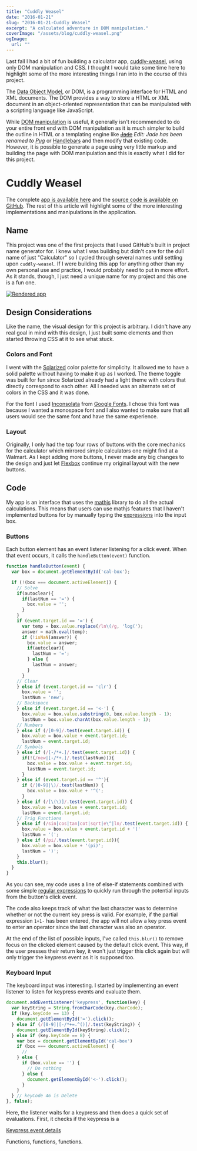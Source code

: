 ```yaml
---
title: "Cuddly Weasel"
date: "2016-01-21"
slug: "2016-01-21-Cuddly_Weasel"
excerpt: "A calculated adventure in DOM manipulation."
coverImage: "/assets/blog/cuddly-weasel.png"
ogImage:
  url: ""
---
```


Last fall I had a bit of fun building a calculator app, [cuddly-weasel](https://keawade.github.io/cuddly-weasel/), using only DOM manipulation and CSS. I thought I would take some time here to highlight some of the more interesting things I ran into in the course of this project.

The [Data Object Model](https://developer.mozilla.org/en-US/docs/Web/API/Document_Object_Model/Introduction), or DOM, is a programming interface for HTML and XML documents. The DOM provides a way to store a HTML or XML document in an object-oriented representation that can be manipulated with a scripting language like JavaScript.

While [DOM manipulation](https://www.codecademy.com/skills/make-an-interactive-website/topics/jquery-dom-manipulation/jquery-dom) is useful, it generally isn't recommended to do your entire front end with DOM manipulation as it is much simpler to build the outline in HTML or a templating engine like ~~[Jade](http://jade-lang.com/)~~ *Edit: Jade has been renamed to [Pug](http://pugjs.org/)* or [Handlebars](http://handlebarsjs.com/) and then modify that existing code. However, it is possible to generate a page using very little markup and building the page with DOM manipulation and this is exactly what I did for this project.

# Cuddly Weasel

The complete [app is available here](https://keawade.github.io/cuddly-weasel/) and the [source code is available on GitHub](https://github.com/keawade/cuddly-weasel). The rest of this article will highlight some of the more interesting implementations and manipulations in the application.

## Name

This project was one of the first projects that I used GitHub's built in project name generator for. I knew what I was building but didn't care for the dull name of just "Calculator" so I cycled through several names until settling upon `cuddly-weasel`. If I were building this app for anything other than my own personal use and practice, I would probably need to put in more effort. As it stands, though, I just need a unique name for my project and this one is a fun one.

[![Rendered app](/assets/blog/cuddly-weasel/cuddly-weasel.png)](https://keawade.github.io/cuddly-weasel/)

## Design Considerations

Like the name, the visual design for this project is arbitrary. I didn't have any real goal in mind with this design, I just built some elements and then started throwing CSS at it to see what stuck.

### Colors and Font

I went with the [Solarized](http://ethanschoonover.com/solarized) color palette for simplicity. It allowed me to have a solid palette without having to make it up as I worked. The theme toggle was built for fun since Solarized already had a light theme with colors that directly correspond to each other. All I needed was an alternate set of colors in the CSS and it was done.

For the font I used [Inconsolata](https://www.google.com/fonts/specimen/Inconsolata) from [Google Fonts](https://www.google.com/fonts). I chose this font was because I wanted a monospace font and I also wanted to make sure that all users would see the same font and have the same experience.

### Layout

Originally, I only had the top four rows of buttons with the core mechanics for the calculator which mirrored simple calculators one might find at a Walmart. As I kept adding more buttons, I never made any big changes to the design and just let [Flexbox](https://css-tricks.com/snippets/css/a-guide-to-flexbox/) continue my original layout with the new buttons.

## Code

My app is an interface that uses the [mathjs](http://mathjs.org/) library to do all the actual calculations. This means that users can use mathjs features that I haven't implemented buttons for by manually typing the [expressions](http://mathjs.org/docs/index.html) into the input box.

### Buttons

Each button element has an event listener listening for a click event. When that event occurs, it calls the `handleButton(event)` function.

```javascript
function handleButton(event) {
  var box = document.getElementById('cal-box');

  if (!(box === document.activeElement)) {
    // Solve
    if(autoclear){
      if(lastNum == '=') {
        box.value = '';
      }
    }
    if (event.target.id == '=') {
      var temp = box.value.replace(/ln\(/g, 'log(');
      answer = math.eval(temp);
      if (!isNaN(answer)) {
        box.value = answer;
        if(autoclear){
          lastNum = '=';
        } else {
          lastNum = answer;
        }
      }
    // Clear
    } else if (event.target.id == 'clr') {
      box.value = '';
      lastNum = 'new';
    // Backspace
    } else if (event.target.id == '<-') {
      box.value = box.value.substring(0, box.value.length - 1);
      lastNum = box.value.charAt(box.value.length - 1);
    // Numbers
    } else if (/[0-9]/.test(event.target.id)) {
      box.value = box.value + event.target.id;
      lastNum = event.target.id;
    // Symbols
    } else if (/[-/*+.]/.test(event.target.id)) {
      if(!(/new|[-/*+.]/.test(lastNum))){
        box.value = box.value + event.target.id;
        lastNum = event.target.id;
      }
    } else if (event.target.id == '^'){
      if (/[0-9]|\)/.test(lastNum)) {
        box.value = box.value + '^(';
      }
    } else if (/[\(\)]/.test(event.target.id)) {
      box.value = box.value + event.target.id;
      lastNum = event.target.id;
    // Trig Functions
    } else if (/sin|cos|tan|cot|sqrt|e\^|ln/.test(event.target.id)) {
      box.value = box.value + event.target.id + '('
      lastNum = '(';
    } else if (/pi/.test(event.target.id)){
      box.value = box.value + '(pi)';
      lastNum = ')';
    }
    this.blur();
  }
}
```

As you can see, my code uses a line of else-if statements combined with some simple [regular expressions](https://developer.mozilla.org/en-US/docs/Web/JavaScript/Guide/Regular_Expressions) to quickly run through the potential inputs from the button's click event.

The code also keeps track of what the last character was to determine whether or not the current key press is valid. For example, if the partial expression `1+1-` has been entered, the app will not allow a key press event to enter an operator since the last character was also an operator.

At the end of the list of possible inputs, I've called `this.blur()` to remove focus on the clicked element caused by the default click event. This way, if the user presses their return key, it won't just trigger this click again but will only trigger the keypress event as it is supposed too.

### Keyboard Input

The keyboard input was interesting. I started by implementing an event listener to listen for keypress events and evaluate them.

```javascript
document.addEventListener('keypress', function(key) {
  var keyString = String.fromCharCode(key.charCode);
  if (key.keyCode == 13) {
    document.getElementById('=').click();
  } else if (/[0-9]|[-/*+=.^()]/.test(keyString)) {
    document.getElementById(keyString).click();
  } else if (key.keyCode == 8) {
    var box = document.getElementById('cal-box')
    if (box === document.activeElement) {
      //
    } else {
      if (box.value == '') {
        // Do nothing
      } else {
        document.getElementById('<-').click();
      }
    }
  } // keyCode 46 is Delete
}, false);
```

Here, the listener waits for a keypress and then does a quick set of evaluations. First, it checks if the keypress is a 

[Keypress event details](https://developer.mozilla.org/en-US/docs/Web/Events/keypress)

Functions, functions, functions.
